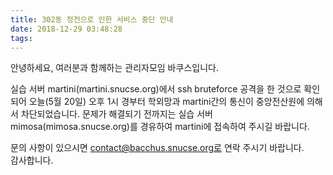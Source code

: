 ```yaml
---
title: 302동 정전으로 인한 서비스 중단 안내
date: 2018-12-29 03:48:28
tags:
---
```


안녕하세요, 여러분과 함께하는 관리자모임 바쿠스입니다.

실습 서버 martini(martini.snucse.org)에서 ssh bruteforce 공격을 한 것으로 확인되어 오늘(5월 20일) 오후 1시 경부터 학외망과 martini간의 통신이 중앙전산원에 의해서 차단되었습니다.
문제가 해결되기 전까지는 실습 서버 mimosa(mimosa.snucse.org)를 경유하여 martini에 접속하여 주시길 바랍니다.

문의 사항이 있으시면 contact@bacchus.snucse.org로 연락 주시기 바랍니다.  
감사합니다.

